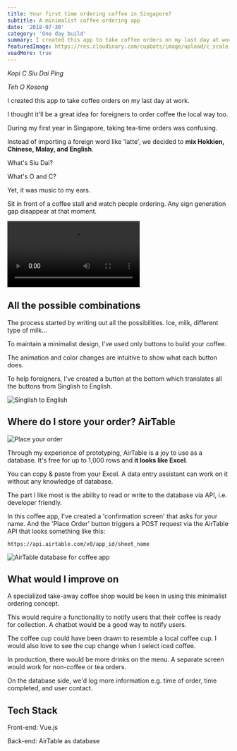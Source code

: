 ```yaml
---
title: Your first time ordering coffee in Singapore?
subtitle: A minimalist coffee ordering app
date: '2018-07-30'
category: 'One day build'
summary: I created this app to take coffee orders on my last day at work. What's Siu Dai? What's O and C? I thought it'll be a great idea for foreigners to order coffee the local way too.
featuredImage: https://res.cloudinary.com/cupbots/image/upload/c_scale,w_608/v1532872044/coffee-app-cover.webm
veadMore: true
---
```


_Kopi C Siu Dai Ping_

_Teh O Kosong_

I created this app to take coffee orders on my last day at work.

I thought it'll be a great idea for foreigners to order coffee the local way too.

During my first year in Singapore, taking tea-time orders was confusing.

Instead of importing a foreign word like 'latte', we decided to **mix Hokkien, Chinese, Malay, and English**.

What's Siu Dai?

What's O and C?

Yet, it was music to my ears.

Sit in front of a coffee stall and watch people ordering. Any sign generation gap disappear at that moment.

![App main page](https://res.cloudinary.com/cupbots/image/upload/c_scale,w_608/v1532871634/coffee-app-main.webm)

## All the possible combinations

The process started by writing out all the possibilities. Ice, milk, different type of milk...

To maintain a minimalist design, I've used only buttons to build your coffee.

The animation and color changes are intuitive to show what each button does.

To help foreigners, I've created a button at the bottom which translates all the buttons from Singlish to English.

![Singlish to English](https://res.cloudinary.com/cupbots/image/upload/v1532871634/coffee-app-english.png)

## Where do I store your order? AirTable

![Place your order](https://res.cloudinary.com/cupbots/image/upload/v1532871634/coffee-app-order.gif)

Through my experience of prototyping, AirTable is a joy to use as a database. It's free for up to 1,000 rows and **it looks like Excel**.

You can copy & paste from your Excel. A data entry assistant can work on it without any knowledge of database.

The part I like most is the ability to read or write to the database via API, i.e. developer friendly.

In this coffee app, I've created a 'confirmation screen' that asks for your name. And the 'Place Order' button triggers a POST request via the AirTable API that looks something like this:

`https://api.airtable.com/v0/app_id/sheet_name`

![AirTable database for coffee app](https://res.cloudinary.com/cupbots/image/upload/v1532871634/airtable-coffee.png)

## What would I improve on

A specialized take-away coffee shop would be keen in using this minimalist ordering concept.

This would require a functionality to notify users that their coffee is ready for collection. A chatbot would be a good way to notify users.

The coffee cup could have been drawn to resemble a local coffee cup. I would also love to see the cup change when I select iced coffee.

In production, there would be more drinks on the menu. A separate screen would work for non-coffee or tea orders.

On the database side, we'd log more information e.g. time of order, time completed, and user contact.

## Tech Stack

Front-end: Vue.js

Back-end: AirTable as database

